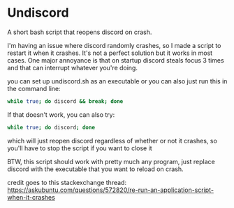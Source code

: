# Undiscord

A short bash script that reopens discord on crash.


I'm having an issue where discord randomly crashes, so I made a script to restart it when it crashes.
It's not a perfect solution but it works in most cases.
One major annoyance is that on startup discord steals focus 3 times and that can interrupt whatever you're doing.

you can set up undiscord.sh as an executable or you can also just run this in the command line:
```bash
while true; do discord && break; done
```

If that doesn't work, you can also try:
```bash
while true; do discord; done
```
which will just reopen discord regardless of whether or not it crashes, so you'll have to stop the script if you want to close it

BTW, this script should work with pretty much any program, just replace discord with the executable that you want to reload on crash.

credit goes to this stackexchange thread:
https://askubuntu.com/questions/572820/re-run-an-application-script-when-it-crashes
